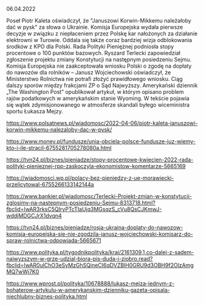06.04.2022

Poseł Piotr Kaleta oświadczył, że "Januszowi Korwin-Mikkemu należałoby dać w pysk" za słowa o Ukrainie. Komisja Europejska wydała pierwsze decyzje w związku z niepłaceniem przez Polskę kar nałożonych za działanie elektrowni w Turowie. Oddala się także coraz bardziej wizja odblokowania środków z KPO dla Polski. Rada Polityki Pieniężnej podniosła stopy procentowe o 100 punktów bazowych. Ryszard Terlecki zapowiedział zgłoszenie projektu zmiany Konstytucji na następnym posiedzeniu Sejmu. Komisja Europejska nie zaakceptowała wniosku Polski o zgodę na dopłaty do nawozów dla rolników – Janusz Wojciechowski oświadczył, że Ministerstwo Rolnictwa nie potrafi złożyć prawidłowego wniosku. Ciąg dalszy sporów między frakcjami ZP o Sąd Najwyższy. Amerykański dziennik „The Washington Post” opublikował artykuł, w którym opisano problem rajów podatkowych w amerykańskim stanie Wyoming. W tekście pojawia się wątek zdymisjonowanego w atmosferze skandali byłego wiceministra sportu Łukasza Mejzy.

https://www.polsatnews.pl/wiadomosc/2022-04-06/piotr-kaleta-januszowi-korwin-mikkemu-nalezaloby-dac-w-pysk/

https://www.money.pl/fundusze/unia-obciela-polsce-fundusze-juz-wiemy-kto-i-ile-stracil-6755281705278080a.html

https://tvn24.pl/biznes/pieniadze/stopy-procentowe-kwiecien-2022-rada-polityki-pienieznej-rpp-zaskoczyla-ekonomistow-komentarze-5665169

https://wiadomosci.wp.pl/polacy-bez-pieniedzy-z-ue-morawiecki-przelicytowal-6755266133142144a

https://www.bankier.pl/wiadomosc/Terlecki-Projekt-zmian-w-konstytucji-zglosimy-na-nastepnym-posiedzeniu-Sejmu-8313718.html?fbclid=IwAR3rksC5QIryPTcTIaUjq3MGsqzS_cVu8QsCJKmwJ-wddjMDGCJrX1dvqn4

https://tvn24.pl/biznes/pieniadze/rosja-ukraina-doplaty-do-nawozow-komisja-europejska-sie-nie-zgodzila-janusz-wojciechowski-komisarz-do-spraw-rolnictwa-odpowiada-5665671

https://www.polityka.pl/tygodnikpolityka/kraj/2161309,1,co-dalej-z-sadem-najwyzszym-w-grze-udzial-biora-pis-duda-i-ziobro.read?fbclid=IwAR0ulChO3eSyMzGhSQineCI6qDVZBlH0GRU9d3OBH9f2OlzAmgMQ7wWj7K0

https://www.wprost.pl/polityka/10678888/lukasz-mejza-jednym-z-bohaterow-artykulu-w-amerykanskim-dzienniku-gazeta-opisala-niechlubny-biznes-polityka.html